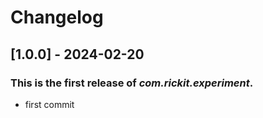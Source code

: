 # Changelog
## [1.0.0] - 2024-02-20

### This is the first release of *com.rickit.experiment*.

- first commit
